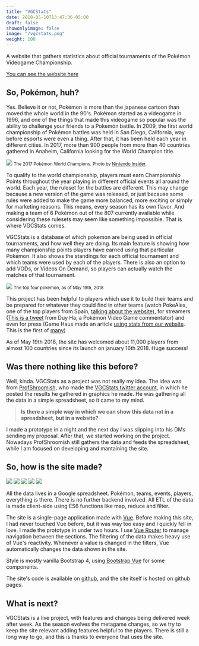 ```yaml
---
title: "VGCStats"
date: 2018-05-10T13:47:36-05:00
draft: false
showonlyimage: false
image: "/vgcstats.png"
weight: 100
---
```


A website that gathers statistics about official tournaments of the Pokémon Videogame Championship. 

<!--more-->

[You can see the website here](https://vgcstats.com)

## So, Pokémon, huh?

Yes. Believe it or not, Pokémon is more than the japanese cartoon than moved the whole world in the 90's. Pokémon started as a videogame in 1996, and one of the things that made this videogame so popular was the ability to challenge your friends to a Pokemón battle. In 2009, the first world championship of Pokémon battles was held in San Diego, California, way before esports were even a thing. After that, it has been held each year in different cities. In 2017, more than 900 people from more than 40 countries gathered in Anaheim, California looking for the World Champion title.

![](/vgcstats01.jpg)
<small>The 2017 Pokémon World Champions. Photo by [Nintendo Insider](https://www.nintendo-insider.com/new-world-champions-triumph-at-the-2017-pokemon-world-championships/).</small>

To qualify to the world championship, players must earn Championship Points throughout the year playing in different official events all around the world. Each year, the ruleset for the battles are different. This may change because a new version of the game was released, or just because some rules were added to make the game more balanced, more exciting or simply for marketing reasons. This means, every season has its own flavor. And making a team of 6 Pokémon out of the 807 currently available while considering these rulesets may seem like something impossible. That is where VGCStats comes. 

VGCStats is a database of which pokemon are being used in official tournaments, and how well they are doing. Its main feature is showing how many championship points players have earned using that particular Pokémon. It also shows the standings for each official tournament and which teams were used by each of the players. There is also an option to add VODs, or Videos On Demand, so players can actually watch the matches of that tournament.

![](/vgcstats02.jpg)
<small>The top four pokemon, as of May 19th, 2018</small>

This project has been helpful to players which use it to build their teams and be prepared for whatever they could find in other teams (watch PokeAlex, one of the top players from Spain, [ <i class="fa fa-youtube-play"></i>talking about the website](https://www.youtube.com/watch?v=hk4FntlUHDw])), for streamers ([<i class="fa fa-twitter"></i>This is a tweet](https://twitter.com/NBDwee/status/972594234006974464) from Duy Ha, a Pokémon Video Game commentator) and even for press (Game Haus made an article [using stats from our website](https://thegamehaus.com/youre-not-running-porygon2-plus-araquanid-youre-throwing-duos-newfound-success-2018/2018/04/14/). This is the first of [many](https://thegamehaus.com/mega-aerodactyl-went-from-0-championship-points-to-over-700-in-one-day/2018/04/24/))

As of May 19th 2018, the site has welcomed about 11,000 players from almost 100 countries since its launch on january 16th 2018. Huge success!

## Was there nothing like this before?

Well, kinda. VGCStats as a project was not really my idea. The idea was from [ProfShroomish](https://twitter.com/profshroomish), who made the [<i class="fa fa-twitter"></i>VGCStats twitter account](https://twitter.com/vgcstats), in which he posted the results he gathered in graphics he made. He was gathering all the data in a simple spreadsheet, so it came to my mind. 

>**Is there a simple way in which we can show this data not in a spreadsheet, but in a website?** 

I made a prototype in a night and the next day I was slipping into his DMs sending my proposal. After that, we started working on the project. Nowadays ProfShroomish still gathers the data and feeds the spreadsheet, while I am focused on developing and mantaining the site.

## So, how is the site made?

<div class="stack-icons">
	<img src="/sheets.svg">
	<img src="/vue.svg">
	<img src="/js.svg">
	<img src="/bootstrap.svg">
	<img src="/github.svg">
</div>

All the data lives in a Google spreadsheet. Pokémon, teams, events, players, everything is there. There is no further backend involved. All ETL of the data is made client-side using ES6 functions like map, reduce and filter. 

The site is a single-page application made with [Vue](https://vuejs.org/). Before making this site, I had never touched Vue before, but it was way too easy and I quickly fell in love. I made the prototype in under two hours. I use [Vue Router](https://router.vuejs.org/en/) to manage navigation between the sections. The filtering of the data makes heavy use of Vue's reactivity. Whenever a value is changed in the filters, Vue automatically changes the data shown in the site.

Style is mostly vanilla Bootstrap 4, using [Bootstrap Vue](bootstrap-vue.js.org) for some components.

The site's code is available on [<i class="fa fa-github"></i>github](https://github.com/bul-ikana/vgcstats), and the site itself is hosted on github pages.

## What is next?

VGCStats is a live project, with features and changes being delivered week after week. As the season evolves the metagame changes, so we try to keep the site relevant adding features helpful to the players. There is still a long way to go, and this is thanks to everyone that uses the site.

